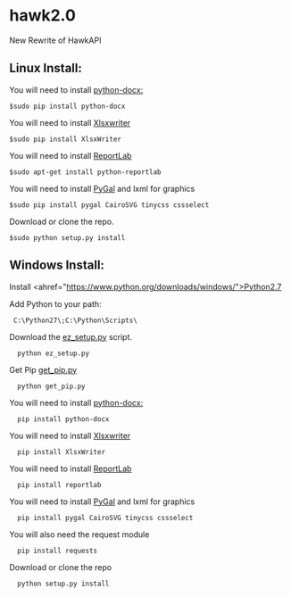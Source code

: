hawk2.0
=======

New Rewrite of HawkAPI

<h2>Linux Install:</h2>

You will need to install <a href="https://github.com/mikemaccana/python-docx">python-docx:</a>

    $sudo pip install python-docx

You will need to install <a href="https://xlsxwriter.readthedocs.org">Xlsxwriter</a>
  
    $sudo pip install XlsxWriter

You will need to install <a href="http://www.reportlab.com/">ReportLab</a>

    $sudo apt-get install python-reportlab

You will need to install <a href="http://pygal.org/">PyGal</a> and lxml for graphics

    $sudo pip install pygal CairoSVG tinycss cssselect

Download or clone the repo.

    $sudo python setup.py install

<h2>Windows Install:</h2>

Install <ahref="https://www.python.org/downloads/windows/">Python2.7</a>

Add Python to your path:

     C:\Python27\;C:\Python\Scripts\

Download the <a href="https://bitbucket.org/pypa/setuptools/raw/bootstrap/ez_setup.py">ez_setup.py</a> script.

      python ez_setup.py

Get Pip <a href="https://github.com/pypa/pip">get_pip.py</a>

      python get_pip.py

You will need to install <a href="https://github.com/mikemaccana/python-docx">python-docx:</a>
   
      pip install python-docx
  
You will need to install <a href="https://xlsxwriter.readthedocs.org">Xlsxwriter</a>
 
      pip install XlsxWriter
 
You will need to install <a href="http://www.reportlab.com/">ReportLab</a>

      pip install reportlab

You will need to install <a href="http://pygal.org/">PyGal</a> and lxml for graphics
  
      pip install pygal CairoSVG tinycss cssselect      

You will also need the request module

      pip install requests

Download or clone the repo

      python setup.py install
